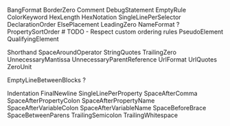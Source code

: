 BangFormat
BorderZero
Comment
DebugStatement
EmptyRule
ColorKeyword
HexLength
HexNotation
SingleLinePerSelector
DeclarationOrder
ElsePlacement
LeadingZero
NameFormat ?
PropertySortOrder # TODO - Respect custom ordering rules
PseudoElement
QualifyingElement


Shorthand
SpaceAroundOperator
StringQuotes
TrailingZero
UnnecessaryMantissa
UnnecessaryParentReference
UrlFormat
UrlQuotes
ZeroUnit


EmptyLineBetweenBlocks ?

Indentation
FinalNewline
SingleLinePerProperty
SpaceAfterComma
SpaceAfterPropertyColon
SpaceAfterPropertyName
SpaceAfterVariableColon
SpaceAfterVariableName
SpaceBeforeBrace
SpaceBetweenParens
TrailingSemicolon
TrailingWhitespace
